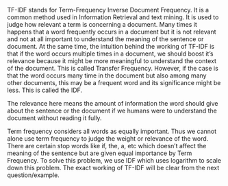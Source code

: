 TF-IDF stands for Term-Frequency Inverse Document Frequency. It is a common method used in Information Retrieval and text mining. It is used to judge how relevant a term is concerning a document. Many times it happens that a word frequently occurs in a document but it is not relevant and not at all important to understand the meaning of the sentence or document. At the same time, the intuition behind the working of TF-IDF is that if the word occurs multiple times in a document, we should boost it’s relevance because it might be more meaningful to understand the context of the document. This is called Transfer Frequency. However, if the case is that the word occurs many time in the document but also among many other documents, this may be a frequent word and its significance might be less. This is called the IDF.

The relevance here means the amount of information the word should give about the sentence or the document if we humans were to understand the document without reading it fully.

Term frequency considers all words as equally important. Thus we cannot alone use term frequency to judge the weight or relevance of the word. There are certain stop words like if, the, a, etc which doesn’t affect the meaning of the sentence but are given equal importance by Term Frequency.  To solve this problem, we use IDF which uses logarithm to scale down this problem. The exact working of TF-IDF will be clear from the next question/example.
